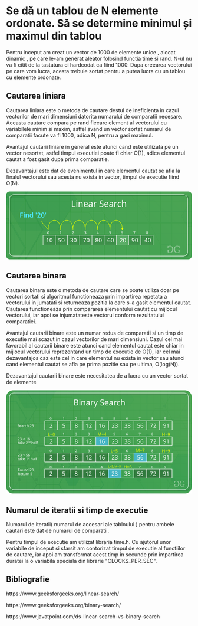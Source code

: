 <!DOCTYPE html>
<html>
<body>
<h1>Se dă un tablou de N elemente ordonate. Să se determine minimul și maximul din tablou</h1>
<p> Pentru inceput am creat un vector de 1000 de elemente unice , alocat dinamic , pe care le-am generat 
aleator folosind functia time si rand. N-ul nu va fi citit de la tastatura ci hardcodat ca fiind 1000.
    Dupa creearea vectorului pe care vom lucra, acesta trebuie sortat pentru a putea lucra cu un tablou
cu elemente ordonate.</p>
<h2>Cautarea liniara</h2>
<p>Cautarea liniara este o metoda de cautare destul de ineficienta in cazul vectorilor de mari dimensiuni datorita numarului de comparatii necesare. Aceasta cautare compara pe rand fiecare element al vectorului cu variabilele minim si maxim, astfel avand un vector sortat numarul de comparatii facute va fi 1000, adica N, pentru a gasi maximul.</p>
<p>Avantajul cautarii liniare in general este atunci cand este utilizata pe un vector nesortat, astfel timpul executiei poate fi chiar
O(1), adica elementul cautat a fost gasit dupa prima comparatie.</p>
<p> Dezavantajul este dat de evenimentul in care elementul cautat se afla la finalul vectorului sau acesta nu exista in vector, timpul de executie fiind O(N).</p>
<img src="Assets\Linear-Search.png" width="1000">
<h2>Cautarea binara</h2>
<p>Cautarea binara este o metoda de cautare care se poate utiliza doar pe vectori sortati si algoritmul functioneaza prin impartirea repetata a vectorului in jumatati si returneaza pozitia la care s-a gasit elementul cautat. Cautarea functioneaza prin compararea elementului cautat cu mijlocul vectorului, iar apoi se injumatateste vectorul conform rezultatului comparatiei.</p>
<p>Avantajul cautarii binare este un numar redus de comparatii si un timp de executie mai scazut in cazul vectorilor de mari dimensiuni.
Cazul cel mai favorabil al cautarii binare este atunci cand elementul cautat este chiar in mijlocul vectorului reprezentand un timp de executie de O(1), iar cel mai dezavantajos caz este cel in care elementul nu exista in vector sau atunci cand elementul cautat se afla pe prima pozitie sau pe ultima, O(log(N)).</p>
<p>Dezavantajul cautarii binare este necesitatea de a lucra cu un vector sortat de elemente</p>
<img src="Assets\BinarySearch.png" width="1000">
<h2>Numarul de iteratii si timp de executie</h2>
<p>Numarul de iteratii( numarul de accesari ale tabloului ) pentru ambele cautari este dat de numarul de comparatii.</p>
<p>Pentru timpul de executie am utilizat libraria time.h. Cu ajutorul unor variabile de inceput si sfarsit am contorizat timpul de executie al functiilor de cautare, iar apoi am transformat acest timp in secunde prin impartirea duratei la o variabila speciala din librarie "CLOCKS_PER_SEC".</p>
<h2>Bibliografie</h2>
<p>https://www.geeksforgeeks.org/linear-search/</p>
<p>https://www.geeksforgeeks.org/binary-search/</p>
<p>https://www.javatpoint.com/ds-linear-search-vs-binary-search</p>
</body>
</html>
 


      

